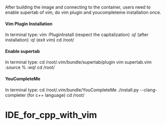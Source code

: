 After building the image and connecting to the container,
users need to enable supertab of vim, do vim plugin and youcompleteme installation once.

#### Vim Plugin Installation ####
In terminal type:
vim<Enter>
:PluginInstall<Enter> (respect the capitalization)
:q!<Enter> (after installation)
:q!<Enter> (exit vim)
cd /root/<Enter>
#### Enable supertab ####
In terminal type:
cd /root/.vim/bundle/supertab/plugin<Enter>
vim supertab.vim<Enter>
:source %<Enter>
:wq!<Enter>
cd /root/<Enter>
#### YouCompleteMe ####
In terminal type:
cd /root/.vim/bundle/YouCompleteMe<Enter>
./install.py --clang-completer<Enter> (for c++ language)
cd /root/<Enter>

# IDE_for_cpp_with_vim
